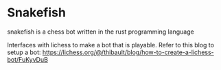 # Snakefish

snakefish is a chess bot written in the rust programming language

Interfaces with lichess to make a bot that is playable. 
Refer to this blog to setup a bot:
https://lichess.org/@/thibault/blog/how-to-create-a-lichess-bot/FuKyvDuB

